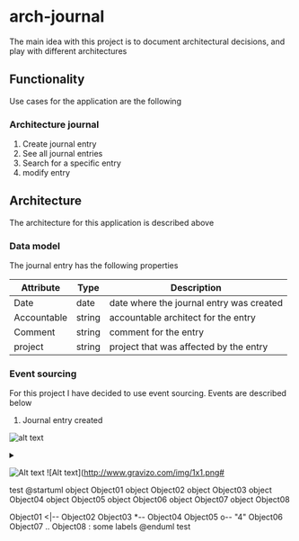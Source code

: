 # arch-journal

The main idea with this project is to document architectural decisions, and play with different architectures

## Functionality 

Use cases for the application are the following

### Architecture journal

1. Create journal entry
2. See all journal entries
3. Search for a specific entry
4. modify entry

## Architecture

The architecture for this application is described above

### Data model

The journal entry has the following properties

|Attribute  |Type  |Description                             |
|-----------|------|----------------------------------------|
|Date       |date  |date where the journal entry was created|
|Accountable|string|accountable architect for the entry     |
|Comment    |string|comment for the entry                   |
|project    |string|project that was affected by the entry  |

### Event sourcing

For this project I have decided to use event sourcing. Events are described below

1. Journal entry created

![alt text](https://g.gravizo.com/source/custom_mark10f?https%3A%2F%2Fraw.githubusercontent.com%2FTLmaK0%2Fgravizo%2Fmaster%2FREADME.md)
<details> 
<summary></summary>
custom_mark10f
  digraph G {
    aize ="4,4";
    main [shape=box];
    main -> parse felipe [weight=8];
    parse -> execute;
    main -> init [style=dotted];
    main -> cleanup;
    execute -> { make_string; printf};
    init -> make_string;
    edge [color=red];
    main -> printf [style=bold,label="100 times"];
    make_string [label="make a string"];
    node [shape=box,style=filled,color=".7 .3 1.0"];
    execute -> compare;
  }
custom_mark10f
</details>


![Alt text](https://g.gravizo.com/source/svg/test?http%3A%2F%2Fwww.gravizo.com)
![Alt text](http://www.gravizo.com/img/1x1.png#

test
@startuml
object Object01
object Object02
object Object03
object Object04
object Object05
object Object06
object Object07
object Object08

Object01 <|-- Object02
Object03 *-- Object04
Object05 o-- "4" Object06
Object07 .. Object08 : some labels
@enduml
test
